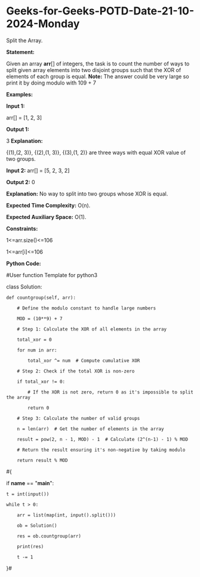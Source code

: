 # Geeks-for-Geeks-POTD-Date-21-10-2024-Monday
Split the Array. 

**Statement:**

Given an array **arr**[]  of integers, the task is to count the number of ways to split given array elements into two disjoint groups such that the XOR of elements of each group is equal.
**Note:** The answer could be very large so print it by doing modulo with 109 + 7

**Examples:**

**Input 1:**

arr[] = [1, 2, 3]

**Output 1:**

3
**Explanation:**

{(1),(2, 3)}, {(2),(1, 3)}, {(3),(1, 2)} are three ways with equal XOR value of two groups.

**Input 2:** arr[] = [5, 2, 3, 2]

**Output 2:** 0

**Explanation:** No way to split into  two groups whose XOR is equal.

**Expected Time Complexity:** O(n).

**Expected Auxiliary Space:** O(1).

**Constraints:**

1<=arr.size()<=106

1<=arr[i]<=106


**Python Code:**

#User function Template for python3

class Solution:

    def countgroup(self, arr): 
    
        # Define the modulo constant to handle large numbers
        
        MOD = (10**9) + 7
        
        # Step 1: Calculate the XOR of all elements in the array
        
        total_xor = 0
        
        for num in arr:
        
            total_xor ^= num  # Compute cumulative XOR
        
        # Step 2: Check if the total XOR is non-zero
        
        if total_xor != 0:
        
            # If the XOR is not zero, return 0 as it's impossible to split the array
            
            return 0
        
        # Step 3: Calculate the number of valid groups
        
        n = len(arr)  # Get the number of elements in the array
        
        result = pow(2, n - 1, MOD) - 1  # Calculate (2^(n-1) - 1) % MOD
        
        # Return the result ensuring it's non-negative by taking modulo
        
        return result % MOD
        
#{
 
if __name__ == "__main__":

    t = int(input())
    
    while t > 0:
    
        arr = list(map(int, input().split()))
        
        ob = Solution()
        
        res = ob.countgroup(arr)
        
        print(res)
        
        t -= 1

}#





